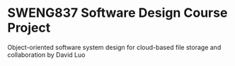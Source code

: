 # SWENG837 Software Design Course Project

Object-oriented software system design for cloud-based file storage and collaboration
by David Luo